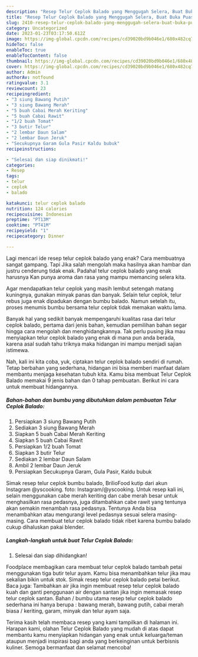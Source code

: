 ```yaml
---
description: "Resep Telur Ceplok Balado yang Menggugah Selera, Buat Buka Puasa Enak Banget"
title: "Resep Telur Ceplok Balado yang Menggugah Selera, Buat Buka Puasa Enak Banget"
slug: 2410-resep-telur-ceplok-balado-yang-menggugah-selera-buat-buka-puasa-enak-banget
category: Uncategorized
date: 2023-01-23T03:17:50.612Z
image: https://img-global.cpcdn.com/recipes/cd39020bd9b046e1/680x482cq70/telur-ceplok-balado-foto-resep-utama.jpg
hideToc: false
enableToc: true
enableTocContent: false
thumbnail: https://img-global.cpcdn.com/recipes/cd39020bd9b046e1/680x482cq70/telur-ceplok-balado-foto-resep-utama.jpg
cover: https://img-global.cpcdn.com/recipes/cd39020bd9b046e1/680x482cq70/telur-ceplok-balado-foto-resep-utama.jpg
author: Admin
authorAv: notfound
ratingvalue: 3.1
reviewcount: 23
recipeingredient:
- "3 siung Bawang Putih"
- "3 siung Bawang Merah"
- "5 buah Cabai Merah Keriting"
- "5 buah Cabai Rawit"
- "1/2 buah Tomat"
- "3 butir Telur"
- "2 lembar Daun Salam"
- "2 lembar Daun Jeruk"
- "Secukupnya Garam Gula Pasir Kaldu bubuk"
recipeinstructions:

- "Selesai dan siap dinikmati!"
categories:
- Resep
tags:
- telur
- ceplok
- balado

katakunci: telur ceplok balado 
nutrition: 124 calories
recipecuisine: Indonesian
preptime: "PT13M"
cooktime: "PT41M"
recipeyield: "1"
recipecategory: Dinner

---
```



Lagi mencari ide resep telur ceplok balado yang enak? Cara membuatnya sangat gampang. Tapi Jika salah mengolah maka hasilnya akan hambar dan justru cenderung tidak enak. Padahal telur ceplok balado yang enak harusnya Kan punya aroma dan rasa yang mampu memancing selera kita.


Agar mendapatkan telur ceplok yang masih lembut setengah matang kuningnya, gunakan minyak panas dan banyak. Selain telur ceplok, telur rebus juga enak dipadukan dengan bumbu balado. Namun setelah itu, proses menumis bumbu bersama telur ceplok tidak memakan waktu lama.

Banyak hal yang sedikit banyak mempengaruhi kualitas rasa dari telur ceplok balado, pertama dari jenis bahan, kemudian pemilihan bahan segar hingga cara mengolah dan menghidangkannya. Tak perlu pusing jika mau menyiapkan telur ceplok balado yang enak di mana pun anda berada, karena asal sudah tahu triknya maka hidangan ini mampu menjadi sajian istimewa.


Nah, kali ini kita coba, yuk, ciptakan telur ceplok balado sendiri di rumah. Tetap berbahan yang sederhana, hidangan ini bisa memberi manfaat dalam membantu menjaga kesehatan tubuh kita. Kamu bisa membuat Telur Ceplok Balado memakai 9 jenis bahan dan 0 tahap pembuatan. Berikut ini cara untuk membuat hidangannya.

<!--inarticleads1-->

##### Bahan-bahan dan bumbu yang dibutuhkan dalam pembuatan Telur Ceplok Balado:

1. Persiapkan 3 siung Bawang Putih
1. Sediakan 3 siung Bawang Merah
1. Siapkan 5 buah Cabai Merah Keriting
1. Siapkan 5 buah Cabai Rawit
1. Persiapkan 1/2 buah Tomat
1. Siapkan 3 butir Telur
1. Sediakan 2 lembar Daun Salam
1. Ambil 2 lembar Daun Jeruk
1. Persiapkan Secukupnya Garam, Gula Pasir, Kaldu bubuk


Simak resep telur ceplok bumbu balado, BrilioFood kutip dari akun Instagram @yscooking. foto: Instagram/@yscooking. Untuk resep kali ini, selain menggunakan cabe merah keriting dan cabe merah besar untuk menghasilkan rasa pedasnya, juga ditambahkan cabe rawit yang tentunya akan semakin menambah rasa pedasnya. Tentunya Anda bisa menambahkan atau mengurangi level pedasnya sesuai selera masing-masing. Cara membuat telur ceplok balado tidak ribet karena bumbu balado cukup dihaluskan pakai blender. 

<!--inarticleads2-->

##### Langkah-langkah untuk buat Telur Ceplok Balado:


1. Selesai dan siap dihidangkan!

Foodplace membagikan cara membuat telur ceplok balado tambah petai menggunakan tiga butir telur ayam. Kamu bisa menambahkan telur jika mau sekalian bikin untuk stok. Simak resep telur ceplok balado petai berikut. Baca juga: Tambahkan air jika ingin membuat resep telur ceplok balado kuah dan ganti penggunaan air dengan santan jika ingin memasak resep telur ceplok santan. Bahan / bumbu utama resep telur ceplok balado sederhana ini hanya berupa : bawang merah, bawang putih, cabai merah biasa / keriting, garam, minyak dan telur ayam saja. 

Terima kasih telah membaca resep yang kami tampilkan di halaman ini. Harapan kami, olahan Telur Ceplok Balado yang mudah di atas dapat membantu kamu menyiapkan hidangan yang enak untuk keluarga/teman ataupun menjadi inspirasi bagi anda yang berkeinginan untuk berbisnis kuliner. Semoga bermanfaat dan selamat mencoba!
